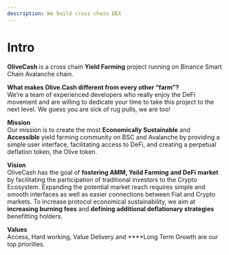```yaml
---
description: We build cross chain DEX
---
```


# Intro

  
**OliveCash** is a cross chain **Yield Farming** project running on Binance Smart Chain Avalanche chain.  
  
**What makes Olive.Cash different from every other “farm”?**  
We’re a team of experienced developers who really enjoy the DeFi movement and are willing to dedicate your time to take this project to the next level. We guess you are sick of rug pulls, we are too!  
  
**Mission**  
Our mission is to create the most **Economically Sustainable** and **Accessible** yield farming community on BSC and Avalanche by providing a simple user interface, facilitating access to DeFi, and creating a perpetual deflation token, the Olive token.  
  
**Vision**  
OliveCash has the goal of **fostering AMM, Yeild Farming** **and DeFi** **market** by facilitating the participation of traditional investors to the Crypto Ecosystem. Expanding the potential market reach requires simple and smooth interfaces as well as easier connections between Fiat and Crypto markets. To increase protocol economical sustainability, we aim at **increasing burning fees** and **defining additional deflationary strategies** benefitting holders.  
  
**Values**  
Access,  Hard working, Value Delivery and ****Long Term Growth are our top priorities.  


